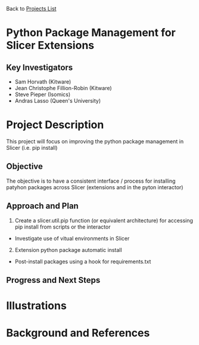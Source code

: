 Back to [Projects List](../../README.md#ProjectsList)

# Python Package Management for Slicer Extensions

## Key Investigators

- Sam Horvath (Kitware)
- Jean Christophe Fillion-Robin (Kitware)
- Steve Pieper (Isomics)
- Andras Lasso (Queen's University)

# Project Description

This project will focus on improving the python package management in Slicer (i.e. pip install)

## Objective

<!-- Describe here WHAT you would like to achieve (what you will have as end result). -->

The objective is to have a consistent interface / process for installing patyhon packages across Slicer (extensions and in the pyton interactor)



## Approach and Plan

<!-- Describe here HOW you would like to achieve the objectives stated above. -->
1. Create a slicer.util.pip function (or equivalent architecture) for accessing pip install from scripts or the interactor
  * Investigate use of vitual environments in Slicer
2. Extension python package automatic install
  * Post-install packages using a hook for requirements.txt
 

## Progress and Next Steps

<!-- Update this section as you make progress, describing of what you have ACTUALLY DONE. If there are specific steps that you could not complete then you can describe them here, too. -->



# Illustrations

<!-- Add pictures and links to videos that demonstrate what has been accomplished.
![Description of picture](Example2.jpg)
![Some more images](Example2.jpg)
-->

# Background and References

<!-- If you developed any software, include link to the source code repository. If possible, also add links to sample data, and to any relevant publications. -->
